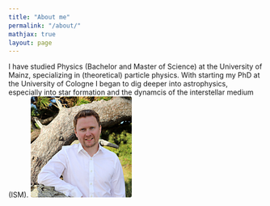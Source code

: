 ```yaml
---
title: "About me"
permalink: "/about/"
mathjax: true
layout: page
---
```


I have studied Physics (Bachelor and Master of Science) at the University of Mainz, specializing in (theoretical) particle physics.
With starting my PhD at the University of Cologne I began to dig deeper into astrophysics, especially into star formation and the dynamcis of the interstellar medium (ISM).
<img
  src="/IMG_1779.jpg"
  alt="Me"
  style="
    width: 200px;
    height: 200px;
    object-fit: cover;
    object-position: 50% 20%;
    border-radius: 4px;
  "
/>


